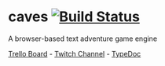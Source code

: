 # caves [![Build Status](https://travis-ci.org/DigitalMugen/caves.svg?branch=master)](https://travis-ci.org/DigitalMugen/caves)
A browser-based text adventure game engine

[Trello Board](https://trello.com/b/3VCsA0x1) - [Twitch Channel](https://www.twitch.tv/wakeshinigami) - [TypeDoc](https://digitalmugen.github.io/caves/)
